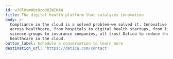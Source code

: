 ```yaml
---
id: wJ0lHvmWOsOcq80IWIKAW
title: The digital health platform that catalyzes innovation
body: >-
  Compliance in the cloud is a solved problem—we solved it. Innovative teams
  across healthcare, from hospitals to digital health startups, from life
  science groups to insurance companies, all trust Datica to reduce the risks of
  healthcare in the cloud.
button_label: Schedule a conversation to learn more
destination_url: 'https://datica.com/contact'
---
```


  